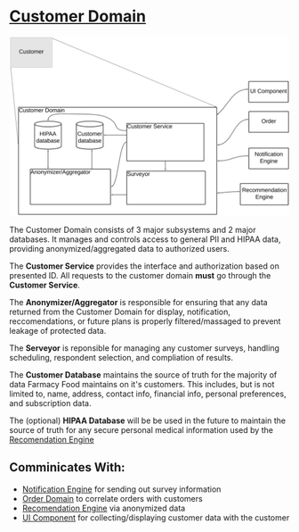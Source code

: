 # [Customer Domain](../../../README.md)

![Customer Domain](../images/customer_domain.svg)

The Customer Domain consists of 3 major subsystems and 2 major databases. It manages and controls access to general PII and HIPAA data, providing anonymized/aggregated data to authorized users.

The **Customer Service** provides the interface and authorization based on presented ID. All requests to the customer domain **must** go through the **Customer Service**.

The **Anonymizer/Aggregator** is responsible for ensuring that any data returned from the Customer Domain for display, notification, reccomendations, or future plans is properly filtered/massaged to prevent leakage of protected data.

The **Serveyor** is reponsible for managing any customer surveys, handling scheduling, respondent selection, and compliation of results.

The **Customer Database** maintains the source of truth for the majority of data Farmacy Food maintains on it's customers. This includes, but is not limited to, name, address, contact info, financial info, personal preferences, and subscription data.

The (optional) **HIPAA Database** will be be used in the future to maintain the source of truth for any secure personal medical information used by the [Recomendation Engine](/doc/arc/components/recommendation_engine.md)

## Comminicates With:
* [Notification Engine](/doc/arc/components/notification_engine.md) for sending out survey information
* [Order Domain](/doc/arc/components/order_domain.md) to correlate orders with customers
* [Recomendation Engine](/doc/arc/components/recommendation_engine.md) via anonymized data
* [UI Component](/doc/arc/components/ui_component.md) for collecting/displaying customer data with the customer

